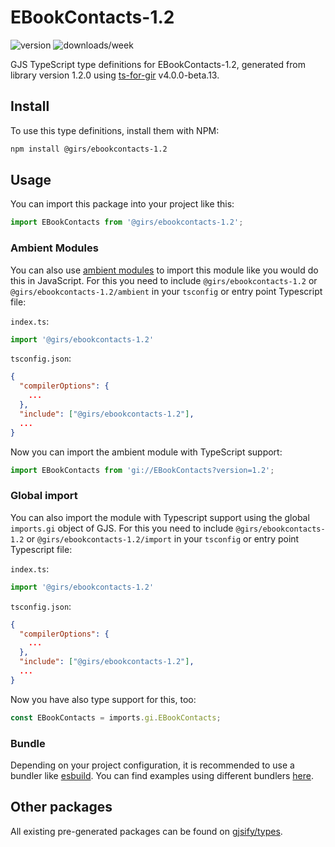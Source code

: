 
# EBookContacts-1.2

![version](https://img.shields.io/npm/v/@girs/ebookcontacts-1.2)
![downloads/week](https://img.shields.io/npm/dw/@girs/ebookcontacts-1.2)


GJS TypeScript type definitions for EBookContacts-1.2, generated from library version 1.2.0 using [ts-for-gir](https://github.com/gjsify/ts-for-gir) v4.0.0-beta.13.


## Install

To use this type definitions, install them with NPM:
```bash
npm install @girs/ebookcontacts-1.2
```

## Usage

You can import this package into your project like this:
```ts
import EBookContacts from '@girs/ebookcontacts-1.2';
```

### Ambient Modules

You can also use [ambient modules](https://github.com/gjsify/ts-for-gir/tree/main/packages/cli#ambient-modules) to import this module like you would do this in JavaScript.
For this you need to include `@girs/ebookcontacts-1.2` or `@girs/ebookcontacts-1.2/ambient` in your `tsconfig` or entry point Typescript file:

`index.ts`:
```ts
import '@girs/ebookcontacts-1.2'
```

`tsconfig.json`:
```json
{
  "compilerOptions": {
    ...
  },
  "include": ["@girs/ebookcontacts-1.2"],
  ...
}
```

Now you can import the ambient module with TypeScript support: 

```ts
import EBookContacts from 'gi://EBookContacts?version=1.2';
```

### Global import

You can also import the module with Typescript support using the global `imports.gi` object of GJS.
For this you need to include `@girs/ebookcontacts-1.2` or `@girs/ebookcontacts-1.2/import` in your `tsconfig` or entry point Typescript file:

`index.ts`:
```ts
import '@girs/ebookcontacts-1.2'
```

`tsconfig.json`:
```json
{
  "compilerOptions": {
    ...
  },
  "include": ["@girs/ebookcontacts-1.2"],
  ...
}
```

Now you have also type support for this, too:

```ts
const EBookContacts = imports.gi.EBookContacts;
```

### Bundle

Depending on your project configuration, it is recommended to use a bundler like [esbuild](https://esbuild.github.io/). You can find examples using different bundlers [here](https://github.com/gjsify/ts-for-gir/tree/main/examples).

## Other packages

All existing pre-generated packages can be found on [gjsify/types](https://github.com/gjsify/types).

